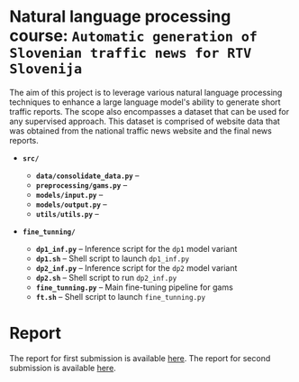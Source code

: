 # Natural language processing course: `Automatic generation of Slovenian traffic news for RTV Slovenija`

The aim of this project is to leverage various natural language processing techniques to enhance a large language model's ability to generate short traffic reports.
The scope also encompasses a dataset that can be used for any supervised approach.
This dataset is comprised of website data that was obtained from the national traffic news website and the final news reports. 

- **`src/`**  
  - **`data/consolidate_data.py`** – 
  - **`preprocessing/gams.py`** –
  - **`models/input.py`** –   
  - **`models/output.py`** – 
  - **`utils/utils.py`** –
 
- **`fine_tunning/`**
  - **`dp1_inf.py`** – Inference script for the `dp1` model variant
  - **`dp1.sh`** – Shell script to launch `dp1_inf.py`
  - **`dp2_inf.py`** – Inference script for the `dp2` model variant
  - **`dp2.sh`** – Shell script to run `dp2_inf.py`
  - **`fine_tunning.py`** – Main fine-tuning pipeline for gams
  - **`ft.sh`** – Shell script to launch `fine_tunning.py`

# Report
The report for first submission is available [here](https://github.com/UL-FRI-NLP-Course/ul-fri-nlp-course-project-2024-2025-nmlp/blob/main/report/report1.pdf).
The report for second submission is available [here](https://github.com/UL-FRI-NLP-Course/ul-fri-nlp-course-project-2024-2025-nmlp/blob/main/report/report2.pdf).

